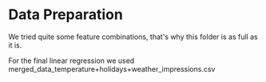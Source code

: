 # Data Preparation

We tried quite some feature combinations, that's why this folder is as full as it is. 

For the final linear regression we used merged_data_temperature+holidays+weather_impressions.csv

